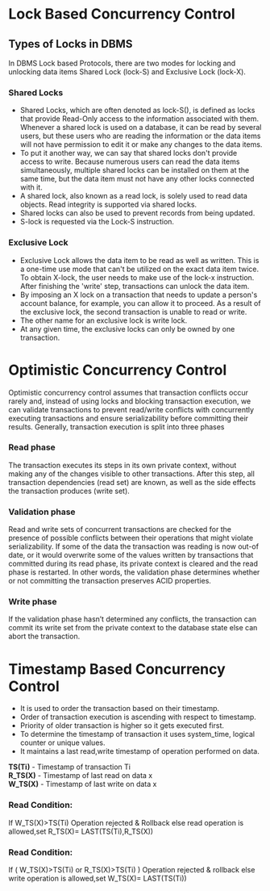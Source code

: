 # Lock Based Concurrency Control
## Types of Locks in DBMS
In DBMS Lock based Protocols, there are two modes for locking and unlocking data items Shared Lock (lock-S) and Exclusive Lock (lock-X).
### Shared Locks
- Shared Locks, which are often denoted as lock-S(), is defined as locks that provide Read-Only access to the information associated with them. Whenever a shared lock is used on a database, it can be read by several users, but these users who are reading the information or the data items will not have permission to edit it or make any changes to the data items.  
- To put it another way, we can say that shared locks don't provide access to write. Because numerous users can read the data items simultaneously, multiple shared locks can be installed on them at the same time, but the data item must not have any other locks connected with it.
- A shared lock, also known as a read lock, is solely used to read data objects. Read integrity is supported via shared locks.
- Shared locks can also be used to prevent records from being updated.
- S-lock is requested via the Lock-S instruction.
### Exclusive Lock
- Exclusive Lock allows the data item to be read as well as written. This is a one-time use mode that can't be utilized on the exact data item twice. To obtain X-lock, the user needs to make use of the lock-x instruction. After finishing the 'write' step, transactions can unlock the data item.
- By imposing an X lock on a transaction that needs to update a person's account balance, for example, you can allow it to proceed. As a result of the exclusive lock, the second transaction is unable to read or write.
- The other name for an exclusive lock is write lock.
- At any given time, the exclusive locks can only be owned by one transaction.
# Optimistic Concurrency Control
Optimistic concurrency control assumes that transaction conflicts occur rarely and, instead of using locks and blocking transaction execution, we can validate transactions to prevent read/write conflicts with concurrently executing transactions and ensure serializability before committing their results. Generally, transaction execution is split into three phases  
### Read phase
The transaction executes its steps in its own private context, without making any of the changes visible to other transactions. After this step, all transaction dependencies (read set) are known, as well as the side effects the transaction produces (write set).
### Validation phase
Read and write sets of concurrent transactions are checked for the presence of possible conflicts between their operations that might violate serializability. If some of the data the transaction was reading is now out-of date, or it would overwrite some of the values written by transactions that committed during its read phase, its private context is cleared and the read phase is restarted. In other words, the validation phase determines whether or not committing the transaction preserves ACID properties.
### Write phase
If the validation phase hasn’t determined any conflicts, the transaction can commit its write set from the private context to the database state else can abort the transaction.

# Timestamp Based Concurrency Control
- It is used to order the transaction based on their timestamp.
- Order of transaction execution is ascending with respect to timestamp.
- Priority of older transaction is higher so it gets executed first.
- To determine the timestamp of transaction it uses system_time, logical counter or unique values.
- It maintains a last read,write  timestamp of operation performed on data.

__TS(Ti)__ - Timestamp of transaction Ti  
__R_TS(X)__ - Timestamp of last read on data x  
__W_TS(X)__ - Timestamp of last write on data x  

### Read Condition:
If W_TS(X)>TS(Ti) Operation rejected & Rollback else read operation is allowed,set R_TS(X)= LAST(TS(Ti),R_TS(X))
### Read Condition:
If ( W_TS(X)>TS(Ti) or R_TS(X)>TS(Ti) ) Operation rejected & rollback else write operation is allowed,set W_TS(X)= LAST(TS(Ti))
